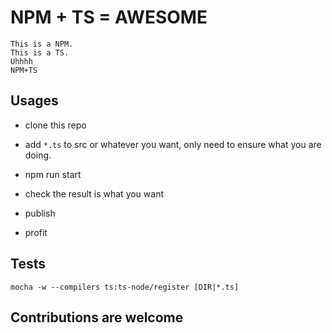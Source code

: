 # NPM + TS = AWESOME

```
This is a NPM.
This is a TS.
Uhhhh
NPM+TS
```

## Usages

- clone this repo
- add `*.ts` to src or whatever you want, only need to ensure what you are doing.
- npm run start
- check the result is what you want

- publish

- profit

## Tests

`mocha -w --compilers ts:ts-node/register [DIR|*.ts]`

## Contributions are welcome
